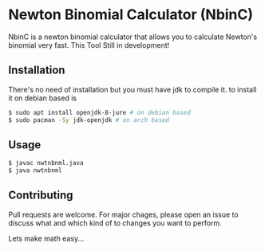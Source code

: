 # Newton Binomial Calculator (NbinC)

NbinC is a newton binomial calculator that allows you to calculate Newton's binomial very fast. This Tool Still in development!

## Installation
There's no need of installation but you must have jdk to compile it.
to install it on debian based is
```bash
$ sudo apt install openjdk-8-jure # on debian based 
$ sudo pacman -Sy jdk-openjdk # on arch based 
```

## Usage
```bash
$ javac nwtnbnml.java
$ java nwtnbnml
```

## Contributing
Pull requests are welcome. For major chages, please open an issue to discuss what and which kind of to changes you want to perform.

Lets make math easy...
